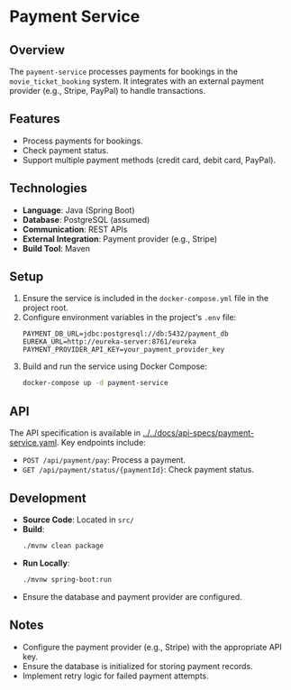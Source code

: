 # Payment Service

## Overview
The `payment-service` processes payments for bookings in the `movie_ticket_booking` system. It integrates with an external payment provider (e.g., Stripe, PayPal) to handle transactions.

## Features
- Process payments for bookings.
- Check payment status.
- Support multiple payment methods (credit card, debit card, PayPal).

## Technologies
- **Language**: Java (Spring Boot)
- **Database**: PostgreSQL (assumed)
- **Communication**: REST APIs
- **External Integration**: Payment provider (e.g., Stripe)
- **Build Tool**: Maven

## Setup
1. Ensure the service is included in the `docker-compose.yml` file in the project root.
2. Configure environment variables in the project's `.env` file:
   ```plaintext
   PAYMENT_DB_URL=jdbc:postgresql://db:5432/payment_db
   EUREKA_URL=http://eureka-server:8761/eureka
   PAYMENT_PROVIDER_API_KEY=your_payment_provider_key
   ```
3. Build and run the service using Docker Compose:
   ```bash
   docker-compose up -d payment-service
   ```

## API
The API specification is available in [../../docs/api-specs/payment-service.yaml](../../docs/api-specs/payment-service.yaml). Key endpoints include:
- `POST /api/payment/pay`: Process a payment.
- `GET /api/payment/status/{paymentId}`: Check payment status.

## Development
- **Source Code**: Located in `src/`
- **Build**:
  ```bash
  ./mvnw clean package
  ```
- **Run Locally**:
  ```bash
  ./mvnw spring-boot:run
  ```
- Ensure the database and payment provider are configured.

## Notes
- Configure the payment provider (e.g., Stripe) with the appropriate API key.
- Ensure the database is initialized for storing payment records.
- Implement retry logic for failed payment attempts.